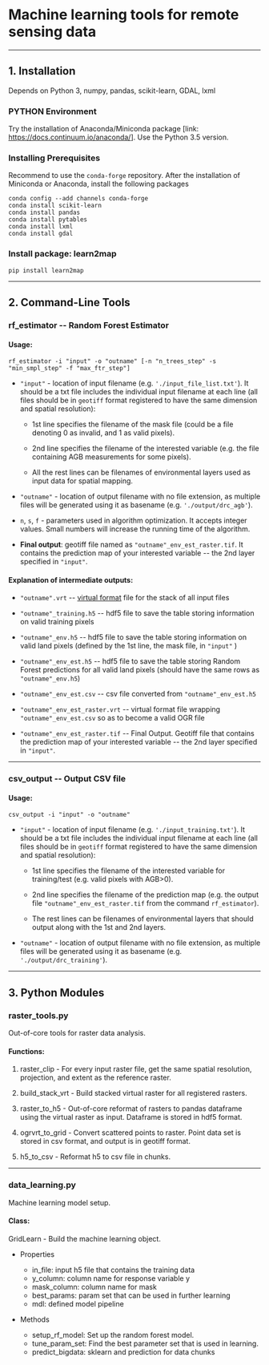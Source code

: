 # Machine learning tools for remote sensing data

---

## 1. Installation

Depends on Python 3, numpy, pandas, scikit-learn, GDAL, lxml

### PYTHON Environment

Try the installation of Anaconda/Miniconda package [link: <https://docs.continuum.io/anaconda/>]. Use the Python 3.5 version.

### Installing Prerequisites

Recommend to use the `conda-forge` repository. After the installation of Miniconda or Anaconda, install the following packages

~~~~~~
conda config --add channels conda-forge
conda install scikit-learn
conda install pandas
conda install pytables
conda install lxml
conda install gdal
~~~~~~

### Install package: learn2map

~~~~~~
pip install learn2map
~~~~~~


---

## 2. Command-Line Tools

### rf_estimator -- Random Forest Estimator

#### Usage:

~~~~~~
rf_estimator -i "input" -o "outname" [-n "n_trees_step" -s "min_smpl_step" -f "max_ftr_step"]
~~~~~~

* `"input"` - location of input filename (e.g. `'./input_file_list.txt'`). It should be a txt file includes the individual input filename at each line (all files should be in `geotiff` format registered to have the same dimension and spatial resolution):

    - 1st line specifies the filename of the mask file (could be a file denoting 0 as invalid, and 1 as valid pixels).

    - 2nd line specifies the filename of the interested variable (e.g. the file containing AGB measurements for some pixels).

    - All the rest lines can be filenames of environmental layers used as input data for spatial mapping.

* `"outname"` - location of output filename with no file extension, as multiple files will be generated using it as basename (e.g. `'./output/drc_agb'`).

* `n`, `s`, `f` - parameters used in algorithm optimization. It accepts integer values. Small numbers will increase the running time of the algorithm.

* **Final output**: geotiff file named as `"outname"_env_est_raster.tif`. It contains the prediction map of your interested variable -- the 2nd layer specified in `"input"`.

#### Explanation of intermediate outputs:

* `"outname".vrt` -- [virtual format](http://www.gdal.org/drv_vrt.html) file for the stack of all input files

* `"outname"_training.h5` -- hdf5 file to save the table storing information on valid training pixels

* `"outname"_env.h5` -- hdf5 file to save the table storing information on valid land pixels (defined by the 1st line, the mask file, in `"input"` )

* `"outname"_env_est.h5` -- hdf5 file to save the table storing Random Forest predictions for all valid land pixels (should have the same rows as `"outname"_env.h5`)

* `"outname"_env_est.csv` -- csv file converted from `"outname"_env_est.h5`

* `"outname"_env_est_raster.vrt` -- virtual format file wrapping `"outname"_env_est.csv` so as to become a valid OGR file

* `"outname"_env_est_raster.tif` -- Final Output. Geotiff file that contains the prediction map of your interested variable -- the 2nd layer specified in `"input"`.

---

### csv_output -- Output CSV file

#### Usage:

~~~~~~
csv_output -i "input" -o "outname"
~~~~~~

* `"input"` - location of input filename (e.g. `'./input_training.txt'`). It should be a txt file includes the individual input filename at each line (all files should be in `geotiff` format registered to have the same dimension and spatial resolution):

    - 1st line specifies the filename of the interested variable for training/test (e.g. valid pixels with AGB>0).

    - 2nd line specifies the filename of the prediction map (e.g. the output file `"outname"_env_est_raster.tif` from the command `rf_estimator`).

    - The rest lines can be filenames of environmental layers that should output along with the 1st and 2nd layers.

* `"outname"` - location of output filename with no file extension, as multiple files will be generated using it as basename (e.g. `'./output/drc_training'`).

---

## 3. Python Modules

### raster_tools.py

Out-of-core tools for raster data analysis.

#### Functions:

1. raster_clip - For every input raster file, get the same spatial resolution,
projection, and extent as the reference raster.

2. build_stack_vrt - Build stacked virtual raster for all registered rasters.

3. raster_to_h5 - Out-of-core reformat of rasters to pandas dataframe using the
virtual raster as input. Dataframe is stored in hdf5 format.

4. ogrvrt_to_grid - Convert scattered points to raster. Point data set is stored
in csv format, and output is in geotiff format.

5. h5_to_csv - Reformat h5 to csv file in chunks.

---

### data_learning.py

Machine learning model setup.

#### Class:

GridLearn - Build the machine learning object.

* Properties
  - in_file: input h5 file that contains the training data
  - y_column: column name for response variable y
  - mask_column: column name for mask
  - best_params: param set that can be used in further learning
  - mdl: defined model pipeline

* Methods
  - setup_rf_model: Set up the random forest model.
  - tune_param_set: Find the best parameter set that is used in learning.
  - predict_bigdata: sklearn and prediction for data chunks
